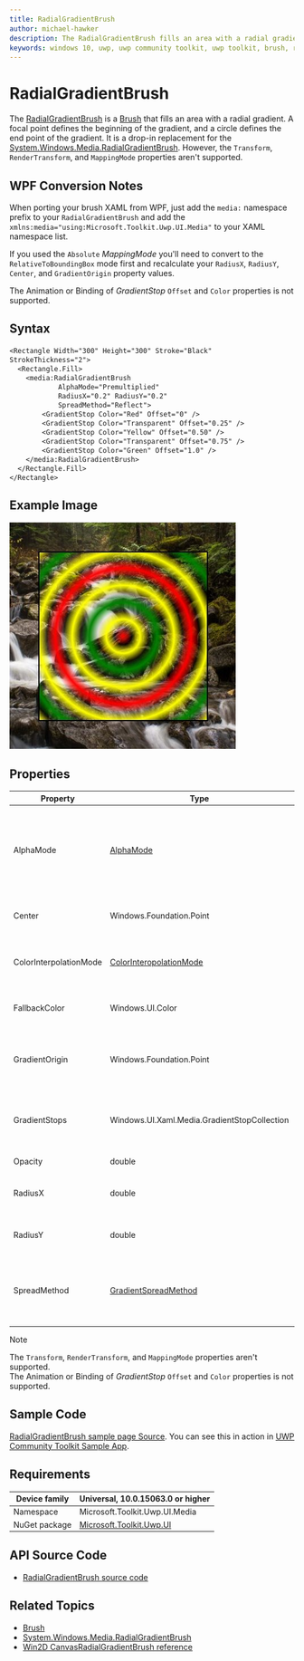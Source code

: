 ```yaml
---
title: RadialGradientBrush
author: michael-hawker
description: The RadialGradientBrush fills an area with a radial gradient. A focal point defines the beginning of the gradient, and a circle defines the end point of the gradient. 
keywords: windows 10, uwp, uwp community toolkit, uwp toolkit, brush, radial gradient, gradient
---
```


# RadialGradientBrush

The [RadialGradientBrush](https://docs.microsoft.com/dotnet/api/microsoft.toolkit.uwp.ui.media.radialgradientbrush) is a [Brush](https://docs.microsoft.com/uwp/api/windows.ui.xaml.media.brush) that fills an area with a radial gradient. A focal point defines the beginning of the gradient, and a circle defines the end point of the gradient.  It is a drop-in replacement for the [System.Windows.Media.RadialGradientBrush](https://msdn.microsoft.com/library/system.windows.media.radialgradientbrush(v=vs.110).aspx).  However, the `Transform`, `RenderTransform`, and `MappingMode` properties aren't supported.

## WPF Conversion Notes

When porting your brush XAML from WPF, just add the `media:` namespace prefix to your `RadialGradientBrush` and add the `xmlns:media="using:Microsoft.Toolkit.Uwp.UI.Media"` to your XAML namespace list.

If you used the `Absolute` *MappingMode* you'll need to convert to the `RelativeToBoundingBox` mode first and recalculate your `RadiusX`, `RadiusY`, `Center`, and `GradientOrigin` property values.

The Animation or Binding of *GradientStop* `Offset` and `Color` properties is not supported.

## Syntax

```xaml
<Rectangle Width="300" Height="300" Stroke="Black" StrokeThickness="2">
  <Rectangle.Fill>
    <media:RadialGradientBrush 
            AlphaMode="Premultiplied"
            RadiusX="0.2" RadiusY="0.2"
            SpreadMethod="Reflect">
        <GradientStop Color="Red" Offset="0" />
        <GradientStop Color="Transparent" Offset="0.25" />
        <GradientStop Color="Yellow" Offset="0.50" />
        <GradientStop Color="Transparent" Offset="0.75" />
        <GradientStop Color="Green" Offset="1.0" />
    </media:RadialGradientBrush>
  </Rectangle.Fill>
</Rectangle>
```

## Example Image

![Radial Gradient](../resources/images/Brushes/RadialGradient.jpg "Radial Gradient")

## Properties

| Property | Type | Description |
| -- | -- | -- |
| AlphaMode | [AlphaMode](https://docs.microsoft.com/dotnet/api/microsoft.toolkit.uwp.ui.media.alphamode) | Specifies how the alpha channel affects color channels.  The default is `Straight` for compatibility with WPF; however, the `Premultiplied` value may provide a more natural transition to transparent values.
| Center | Windows.Foundation.Point | The center of the outermost circle of the radial gradient.  The default is `0.5,0.5`. |
| ColorInterpolationMode | [ColorInteropolationMode](https://docs.microsoft.com/uwp/api/Windows.UI.Xaml.Media.ColorInterpolationMode) | Specifies how the gradient's colors are interpolated.  The default is `SRgbLinearInterpolation`. |
| FallbackColor | Windows.UI.Color | The color to use for rendering in case the CompositionBrush can't be rendered. |
| GradientOrigin | Windows.Foundation.Point | The location of the two-dimensional focal point that defines the beginning of the gradient.  The default is `0.5,0.5`. |
| GradientStops | Windows.UI.Xaml.Media.GradientStopCollection | The brush's gradient stops.  *Indiviual GradientStop's `Offset` and `Color` properties can't be bound or animated.* |
| Opacity | double | Gets or sets the degree of opacity of a Brush. |
| RadiusX | double | The horizontal radius of the outermost circle of the radial gradient. The default is `0.5`. |
| RadiusY | double | The vertical radius of the outermost circle of the radial gradient.  The default is `0.5`. |
| SpreadMethod | [GradientSpreadMethod](https://docs.microsoft.com/uwp/api/Windows.UI.Xaml.Media.GradientSpreadMethod) | The type of spread method that specifies how to draw a gradient that starts or ends inside the bounds of the object to be painted.  The default is `Pad`.

> [!NOTE]
The `Transform`, `RenderTransform`, and `MappingMode` properties aren't supported.  
The Animation or Binding of *GradientStop* `Offset` and `Color` properties is not supported.

## Sample Code

[RadialGradientBrush sample page Source](https://github.com/Microsoft/UWPCommunityToolkit/tree/master/Microsoft.Toolkit.Uwp.SampleApp/SamplePages/RadialGradientBrush). You can see this in action in [UWP Community Toolkit Sample App](https://www.microsoft.com/store/apps/9NBLGGH4TLCQ).

## Requirements

| Device family | Universal, 10.0.15063.0 or higher |
| --- | --- |
| Namespace | Microsoft.Toolkit.Uwp.UI.Media |
| NuGet package | [Microsoft.Toolkit.Uwp.UI](https://www.nuget.org/packages/Microsoft.Toolkit.Uwp.UI/) |

## API Source Code

- [RadialGradientBrush source code](https://github.com/Microsoft/UWPCommunityToolkit/blob/master/Microsoft.Toolkit.Uwp/Media/RadialGradientBrush.cs)

## Related Topics

- [Brush](https://docs.microsoft.com/uwp/api/windows.ui.xaml.media.brush)
- [System.Windows.Media.RadialGradientBrush](https://msdn.microsoft.com/library/system.windows.media.radialgradientbrush(v=vs.110).aspx)
- [Win2D CanvasRadialGradientBrush reference](http://microsoft.github.io/Win2D/html/T_Microsoft_Graphics_Canvas_Brushes_CanvasRadialGradientBrush.htm)
